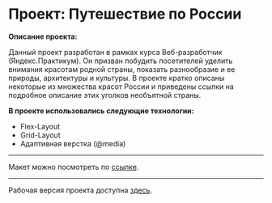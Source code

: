 # Проект: Путешествие по России


**Описание проекта:**

Данный проект разработан в рамках курса Веб-разработчик (Яндекс.Практикум).
Он призван побудить посетителей уделить внимания красотам родной страны, показать разнообразие и ее природы, архитектуры и культуры.
В проекте кратко описаны некоторые из множества красот России и приведены ссылки на подробное описание этих уголков необъятной страны.

**В проекте использовались следующие технологии:**

* Flex-Layout
* Grid-Layout
* Адаптивная верстка (@media)

____
Макет можно посмотреть по [ссылке](https://www.figma.com/file/5S2WSbEFL6awjVWJ0NWL8Q/Sprint-3_-Russia-_-desktop-mobile?node-id=28503%3A0).

____
Рабочая версия проекта доступна [здесь](https://evgenytomson.github.io/russian-travel/).
